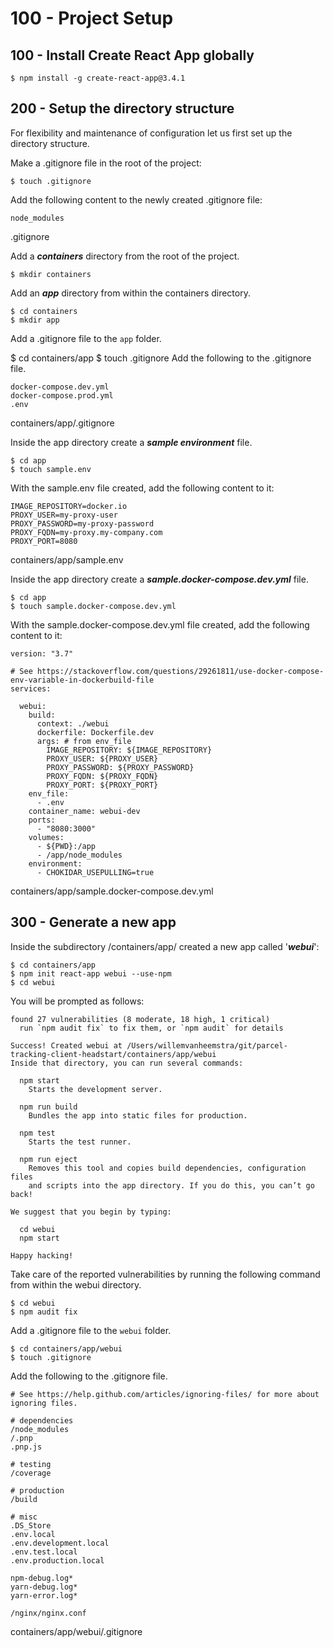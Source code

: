 # 100 - Project Setup

## 100 - Install Create React App globally

```
$ npm install -g create-react-app@3.4.1
```

## 200 - Setup the directory structure

For flexibility and maintenance of configuration let us first set up the directory structure.

Make a .gitignore file in the root of the project: 

```
$ touch .gitignore
```

Add the following content to the newly created .gitignore file:

```
node_modules
```
.gitignore

Add a ***containers*** directory from the root of the project.

```
$ mkdir containers
```

Add an ***app*** directory from within the containers directory.

```
$ cd containers
$ mkdir app
```

Add a .gitignore file to the ```app``` folder.

$ cd containers/app
$ touch .gitignore
Add the following to the .gitignore file.

```
docker-compose.dev.yml
docker-compose.prod.yml
.env
```
containers/app/.gitignore

Inside the app directory create a ***sample environment*** file.

```
$ cd app
$ touch sample.env
```

With the sample.env file created, add the following content to it:

```
IMAGE_REPOSITORY=docker.io
PROXY_USER=my-proxy-user
PROXY_PASSWORD=my-proxy-password
PROXY_FQDN=my-proxy.my-company.com
PROXY_PORT=8080
```
containers/app/sample.env

Inside the app directory create a ***sample.docker-compose.dev.yml*** file.

```
$ cd app
$ touch sample.docker-compose.dev.yml
```

With the sample.docker-compose.dev.yml file created, add the following content to it:

```
version: "3.7"

# See https://stackoverflow.com/questions/29261811/use-docker-compose-env-variable-in-dockerbuild-file
services:

  webui:
    build:
      context: ./webui
      dockerfile: Dockerfile.dev
      args: # from env_file
        IMAGE_REPOSITORY: ${IMAGE_REPOSITORY}
        PROXY_USER: ${PROXY_USER}
        PROXY_PASSWORD: ${PROXY_PASSWORD}
        PROXY_FQDN: ${PROXY_FQDN}
        PROXY_PORT: ${PROXY_PORT}
    env_file:
      - .env
    container_name: webui-dev  
    ports:
      - "8080:3000"
    volumes:
      - ${PWD}:/app
      - /app/node_modules
    environment:
      - CHOKIDAR_USEPULLING=true
```
containers/app/sample.docker-compose.dev.yml

## 300 - Generate a new app

Inside the subdirectory /containers/app/ created a new app called '***webui***':

```
$ cd containers/app
$ npm init react-app webui --use-npm
$ cd webui
```

You will be prompted as follows:

```
found 27 vulnerabilities (8 moderate, 18 high, 1 critical)
  run `npm audit fix` to fix them, or `npm audit` for details

Success! Created webui at /Users/willemvanheemstra/git/parcel-tracking-client-headstart/containers/app/webui
Inside that directory, you can run several commands:

  npm start
    Starts the development server.

  npm run build
    Bundles the app into static files for production.

  npm test
    Starts the test runner.

  npm run eject
    Removes this tool and copies build dependencies, configuration files
    and scripts into the app directory. If you do this, you can’t go back!

We suggest that you begin by typing:

  cd webui
  npm start

Happy hacking!
```

Take care of the reported vulnerabilities by running the following command from within the webui directory.

```
$ cd webui
$ npm audit fix
```

Add a .gitignore file to the ```webui``` folder.

```
$ cd containers/app/webui
$ touch .gitignore
```

Add the following to the .gitignore file.

```
# See https://help.github.com/articles/ignoring-files/ for more about ignoring files.

# dependencies
/node_modules
/.pnp
.pnp.js

# testing
/coverage

# production
/build

# misc
.DS_Store
.env.local
.env.development.local
.env.test.local
.env.production.local

npm-debug.log*
yarn-debug.log*
yarn-error.log*

/nginx/nginx.conf
```
containers/app/webui/.gitignore
